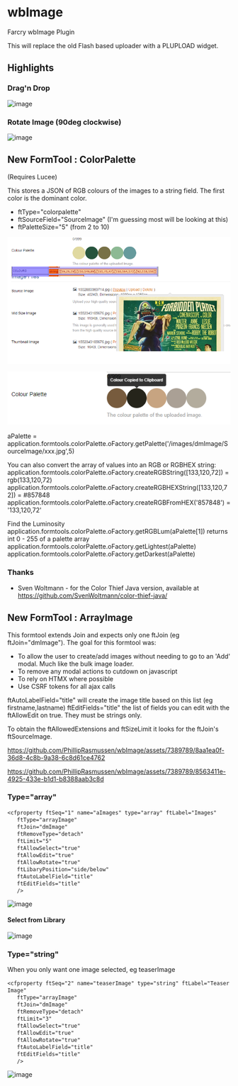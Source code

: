 # wbImage
Farcry wbImage Plugin

This will replace the old Flash based uploader with a PLUPLOAD widget.

## Highlights
### Drag'n Drop
  ![image](https://github.com/PhillipRasmussen/wbImage/assets/7389789/bd4c796b-29bf-4db4-9096-3510f1a1611f)
### Rotate Image (90deg clockwise)
![image](https://github.com/PhillipRasmussen/wbImage/assets/7389789/6cbff163-b98b-4c07-8a67-5b8d044cad8d)



## New FormTool : ColorPalette

(Requires Lucee)

This stores a JSON of RGB colours of the images to a string field. The first color is the dominant color.

* ftType="colorpalette" 
* ftSourceField="SourceImage" (I'm guessing most will be looking at this)
* ftPaletteSize="5" (from 2 to 10)

![Image](/www/images/color-palette.png)

![Image](/www/images/palette-copy.png)

aPalette = application.formtools.colorPalette.oFactory.getPalette('/images/dmImage/SourceImage/xxx.jpg',5)

You can also convert the array of values into an RGB or RGBHEX string:
application.formtools.colorPalette.oFactory.createRGBString([133,120,72]) = rgb(133,120,72)
application.formtools.colorPalette.oFactory.createRGBHEXString([133,120,72]) = #857848
application.formtools.colorPalette.oFactory.createRGBFromHEX('857848') = '133,120,72'

Find the Luminosity
application.formtools.colorPalette.oFactory.getRGBLum(aPalette[1]) returns int 0 - 255
of a palette array
application.formtools.colorPalette.oFactory.getLightest(aPalette) 
application.formtools.colorPalette.oFactory.getDarkest(aPalette)

### Thanks
* Sven Woltmann - for the Color Thief Java version, available at https://github.com/SvenWoltmann/color-thief-java/

## New FormTool : ArrayImage
This formtool extends Join and expects only one ftJoin (eg ftJoin="dmImage"). 
The goal for this formtool was: 
* To allow the user to create/add images without needing to go to an 'Add' modal. Much like the bulk image loader.
* To remove any modal actions to cutdown on javascript
* To rely on HTMX where possible
* Use CSRF tokens for all ajax calls

ftAutoLabelField="title" will create the image title based on this list (eg firstname,lastname)
ftEditFields="title" the list of fields you can edit with the ftAllowEdit on true. They must be strings only.

To obtain the ftAllowedExtensions and ftSizeLimit it looks for the ftJoin's ftSourceImage.

https://github.com/PhillipRasmussen/wbImage/assets/7389789/8aa1ea0f-36d8-4c8b-9a38-6c8d61ce4762



https://github.com/PhillipRasmussen/wbImage/assets/7389789/8563411e-4925-433e-b1d1-b8388aab3c8d


  
### Type="array"
```
<cfproperty ftSeq="1" name="aImages" type="array" ftLabel="Images" 
   ftType="arrayImage" 
   ftJoin="dmImage" 
   ftRemoveType="detach" 
   ftLimit="5" 
   ftAllowSelect="true" 
   ftAllowEdit="true" 
   ftAllowRotate="true"
   ftLibaryPosition="side/below"
   ftAutoLabelField="title"
   ftEditFields="title"
   />
```
![image](https://github.com/PhillipRasmussen/wbImage/assets/7389789/06bf7f70-978e-48ab-8ba0-7691914062a5)
#### Select from Library
![image](https://github.com/PhillipRasmussen/wbImage/assets/7389789/9701eb7f-ef25-46a8-a8b0-eb68465120f8)



### Type="string"
When you only want one image selected, eg teaserImage
```
<cfproperty ftSeq="2" name="teaserImage" type="string" ftLabel="Teaser Image" 
   ftType="arrayImage"
   ftJoin="dmImage" 
   ftRemoveType="detach" 
   ftLimit="3" 
   ftAllowSelect="true" 
   ftAllowEdit="true" 
   ftAllowRotate="true"
   ftAutoLabelField="title"
   ftEditFields="title"
   />
```
![image](https://github.com/PhillipRasmussen/wbImage/assets/7389789/157e38a9-a527-4063-8c25-0f25bf6058c9)
